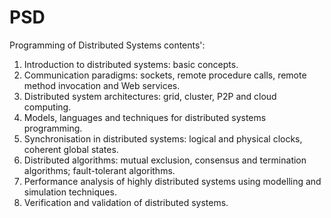 # PSD
Programming of Distributed Systems contents':

1. Introduction to distributed systems: basic concepts.
2. Communication paradigms: sockets, remote procedure calls, remote method invocation and Web services.
3. Distributed system architectures: grid, cluster, P2P and cloud computing.
4. Models, languages and techniques for distributed systems programming.
5. Synchronisation in distributed systems: logical and physical clocks, coherent global states.
6. Distributed algorithms: mutual exclusion, consensus and termination algorithms; fault-tolerant algorithms.
7. Performance analysis of highly distributed systems using modelling and simulation techniques.
8. Verification and validation of distributed systems.
